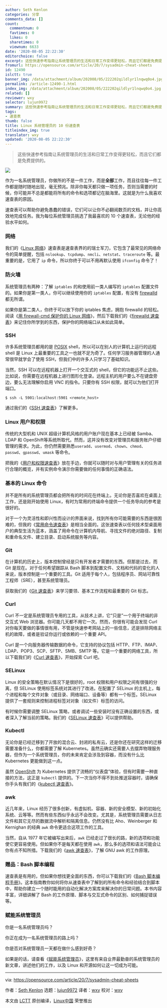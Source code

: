 ```yaml
---
author: Seth Kenlon
categories: 分享
comments_data: []
count:
  commentnum: 0
  favtimes: 0
  likes: 0
  sharetimes: 0
  viewnum: 6633
date: '2020-08-05 22:22:30'
editorchoice: false
excerpt: 这些快速参考指南让系统管理员的生活和日常工作变得更轻松，而且它们都是免费提供的。
fromurl: https://opensource.com/article/20/7/sysadmin-cheat-sheets
id: 12490
islctt: true
banner_img: /data/attachment/album/202008/05/222202qildlyr1lnqwq0o4.jpg
permalink: /article-12490-1.html
index_img: /data/attachment/album/202008/05/222202qildlyr1lnqwq0o4.jpg.thumb.jpg
related: []
reviewer: wxy
selector: lujun9972
summary: 这些快速参考指南让系统管理员的生活和日常工作变得更轻松，而且它们都是免费提供的。
tags:
- 速查表
thumb: false
title: Linux 系统管理员的 10 份速查表
titleindex_img: true
translator: wxy
updated: '2020-08-05 22:22:30'
---
```



> 
> 这些快速参考指南让系统管理员的生活和日常工作变得更轻松，而且它们都是免费提供的。
> 
> 
> 


![](/data/attachment/album/202008/05/222202qildlyr1lnqwq0o4.jpg)


作为一名系统管理员，你做所的不是一件工作，而是**全部**工作，而且往往每一件工作都是随时随地出现，毫无预兆。除非你每天都只做一项任务，否则当需要的时候，你可能并不总是都能将所有的命令和选项都记在脑海里。这就是为什么我喜欢速查表的原因。


速查表可以帮助你避免愚蠢的错误，它们可以让你不必翻阅数页的文档，并让你高效地完成任务。我为每位系统管理员挑选了我最喜欢的 10 个速查表，无论他的经验水平如何。


### 网络


我们的《[Linux 网络](https://opensource.com/downloads/cheat-sheet-networking)》速查表是速查表界的的瑞士军刀，它包含了最常见的网络命令的简单提醒，包括 `nslookup`、`tcpdump`、`nmcli`、`netstat`、`traceroute` 等。最重要的是，它用了 `ip` 命令，所以你终于可以不用再默认使用 `ifconfig` 命令了！


### 防火墙


系统管理员有两种：了解 `iptables` 的和使用前一类人编写的 `iptables` 配置文件的。如果你是第一类人，你可以继续使用你的 `iptables` 配置，有没有 [firewalld](https://firewalld.org/) 都无所谓。


如果你是第二类人，你终于可以放下你的 iptables 焦虑，拥抱 firewalld 的轻松。阅读《[用 firewall-cmd 保护你的 Linux 网络](https://www.redhat.com/sysadmin/secure-linux-network-firewall-cmd)》，然后下载我们的《[firewalld 速查表](https://opensource.com/downloads/firewall-cheat-sheet)》来记住你所学到的东西，保护你的网络端口从未如此简单。


### SSH


许多系统管理员都用的是 [POSIX](https://opensource.com/article/19/7/what-posix-richard-stallman-explains) shell，所以可以在别人的计算机上运行的远程 shell 是 Linux 上最重要的工具之一也就不足为奇了。任何学习服务器管理的人通常很早就学会了使用 SSH，但我们中的许多人只学习了基础知识。


当然，SSH 可以在远程机器上打开一个交互式的 shell，但它的功能远不止这些。比如说，你需要在远程机器上进行图形化登录。远程主机的用户要么不在键盘旁边，要么无法理解你启用 VNC 的指令。只要你有 SSH 权限，就可以为他们打开端口。



```
$ ssh -L 5901:localhost:5901 <remote_host>

```

通过我们的《[SSH 速查表](https://opensource.com/downloads/advanced-ssh-cheat-sheet)》了解更多。


### Linux 用户和权限


传统的大型机和 UNIX 超级计算机风格的用户账户现在基本上已经被 Samba、LDAP 和 OpenShift等系统所取代。然而，这并没有改变对管理员和服务账户仔细管理的需求。为此，你仍然需要熟悉`useradd`、`usermod`、`chown`、`chmod`、`passwd`、`gpasswd`、`umask` 等命令。


把我的《[用户和权限速查表](https://opensource.com/downloads/linux-permissions-cheat-sheet)》放在手边，你就可以随时对与用户管理有关的任务进行合理的概览，并有实例命令演示你需要做的任何事情的正确语法。


### 基本的 Linux 命令


并不是所有的系统管理员都会把所有的时间花在终端上。无论你是否喜欢在桌面上工作，还是刚开始使用 Linux，有时为常用的终端命令提供一个任务导向的参考是很好的。


对于一个为灵活性和即兴性而设计的界面来说，找到所有你可能需要的东西是很困难的，但我的《[常用命令速查表](https://opensource.com/downloads/linux-common-commands-cheat-sheet)》是相当全面的。这张速查表以任何技术型桌面用户的典型生活为蓝本，涵盖了用命令在计算机内导航、寻找文件的绝对路径、复制和重命名文件、建立目录、启动系统服务等内容。


### Git


在计算机的历史上，版本控制曾经是只有开发者才需要的东西。但那是过去，而 Git 是现在。对于任何希望跟踪从 Bash 脚本到配置文件、文档和代码的变化的人来说，版本控制是一个重要的工具。Git 适用于每个人，包括程序员、网站可靠性工程师（SRE），甚至系统管理员。


获取我们的《[Git 速查表](https://opensource.com/downloads/cheat-sheet-git)》来学习要领、基本工作流程和最重要的 Git 标志。


### Curl


Curl 不一定是系统管理员专用的工具，从技术上讲，它“只是”一个用于终端的非交互式 Web 浏览器。你可能几天都不用它一次。然而，你很有可能会发现 Curl 对你每天要做的事情很有用，不管是快速参考网站上的一些信息，还是排除网络主机的故障，或者是验证你运行或依赖的一个重要 API。


Curl 是一个向服务器传输数据的命令，它支持的协议包括 HTTP、FTP、IMAP、LDAP、POP3、SCP、SFTP、SMB、SMTP 等。它是一个重要的网络工具，所以下载我们的《[Curl 速查表](https://opensource.com/downloads/curl-command-cheat-sheet)》，开始探索 Curl 吧。


### SELinux


Linux 的安全策略在默认情况下是很好的，root 权限和用户权限之间有很强的分离，但 SELinux 使用标签系统对其进行了改进。在配置了 SELinux 的主机上，每个进程和每个文件对象（或目录、网络端口、设备等）都有一个标签。SELinux 提供了一套规则来控制进程标签对对象（如文件）标签的访问。


有时候你需要调整 SELinux 策略，或者调试一些安装时没有正确设置的东西，或者深入了解当前的策略。我们的《[SELinux 速查表](https://opensource.com/downloads/cheat-sheet-selinux)》可以提供帮助。


### Kubectl


无论你是已经迁移到了开放的混合云、封闭的私有云，还是你还在研究这样的迁移需要准备什么，你都需要了解 Kubernetes。虽然云确实还需要人去摆弄物理服务器，但作为一个系统管理员，你的未来肯定会涉及到容器，而没有什么比 Kubernetes 更能做到这一点。


虽然 [OpenShift](https://opensource.com/tags/openshift) 为 Kubernetes 提供了流畅的“仪表盘”体验，但有时需要一种直接的方法，这正是 `kubectl` 提供的。下一次当你不得不到处推送容器时，请确保你手头有我们的《[kubectl 速查表](https://opensource.com/downloads/kubectl-cheat-sheet)》。


### awk


近几年来，Linux 经历了很多创新，有虚拟机、容器、新的安全模型、新的初始化系统、云等等。然而有些东西似乎永远不会改变。尤其是，系统管理员需要从日志文件和其它无尽的数据流中解析和隔离信息。仍然没有比 Aho、Weinberger 和 Kernighan 的经典 `awk` 命令更适合这项工作的工具。


当然，自从 1977 年它被编写出来后，`awk` 已经走过了很长的路，新的选项和功能使它更容易使用。但如果你不是每天都在使用 `awk`，那么多的选项和语法可能会让你有点不知所措。下载我们的《[awk 速查表](https://opensource.com/downloads/cheat-sheet-awk-features)》，了解 GNU awk 的工作原理。


### 赠品：Bash 脚本编程


速查表是有用的，但如果你想找更全面的东西，你可以下载我们的《[Bash 脚本编程手册](https://opensource.com/downloads/bash-scripting-ebook)》。这本指南教你如何将你从速查表中了解到的所有命令和经验结合到脚本中，帮助你建立一个随时能用的自动化解决方案库来解决你的日常问题。本书内容丰富，详细讲解了 Bash 的工作原理、脚本与交互式命令的区别、如何捕捉错误等。


### 赋能系统管理员


你是一名系统管理员吗？


你正在成为一名系统管理员的路上吗？


你是否对系统管理员一天都在做什么感到好奇？


如果是的话，请查看《[赋能系统管理员](http://redhat.com/sysadmin)》，这里有来自业界最勤奋的系统管理员的新文章，讲述他们的工作，以及 Linux 和开源如何让这一切成为可能。




---


via: <https://opensource.com/article/20/7/sysadmin-cheat-sheets>


作者：[Seth Kenlon](https://opensource.com/users/seth) 选题：[lujun9972](https://github.com/lujun9972) 译者：[wxy](https://github.com/wxy) 校对：[wxy](https://github.com/wxy)


本文由 [LCTT](https://github.com/LCTT/TranslateProject) 原创编译，[Linux中国](https://linux.cn/) 荣誉推出